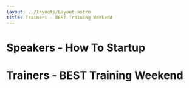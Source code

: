 ```yaml
---
layout: ../layouts/Layout.astro
title: Traineri - BEST Training Weekend
---
```


<main>

# Speakers - How To Startup

# Trainers - BEST Training Weekend

</main>
